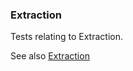 ### Extraction

Tests relating to Extraction.

See also [Extraction](https://github.com/abstractfactory/publish/wiki/extraction)